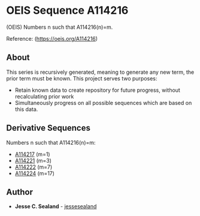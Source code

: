 # OEIS Sequence A114216

(OEIS) Numbers n such that A114216(n)=m.

Reference: (https://oeis.org/A114216)


## About

This series is recursively generated, meaning to generate any new term, the prior term must be known. This project serves two purposes:
* Retain known data to create repository for future progress, without recalculating prior work
* Simultaneously progress on all possible sequences which are based on this data.

## Derivative Sequences
Numbers n such that A114216(n)=m:

* [A114217](https://oeis.org/A114217) (m=1)
* [A114221](https://oeis.org/A114221) (m=3) 
* [A114222](https://oeis.org/A114222) (m=7)
* [A114224](https://oeis.org/A114224) (m=17) 

## Author

* **Jesse C. Sealand** - [jessesealand](https://github.com/jessesealand)
